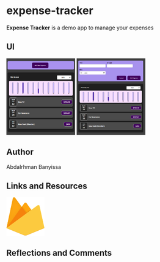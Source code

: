 # expense-tracker

**Expense Tracker** is a demo app to manage your expenses

## UI

<img src="./src/assets/images/ui-1.png" width="180px" height="200px" alt='Landing page'> <img src="./src/assets/images/ui.png" width="180px" height="200px" alt='Landing page - v1'>

## Author

Abdalrhman Banyissa

## Links and Resources

<a href="https://expense-tracker-e3a93.firebaseapp.com/"><img src="./src/assets/images/firebase.svg" width="100px" height="100px" alt='Firebase logo'></a>

## Reflections and Comments
